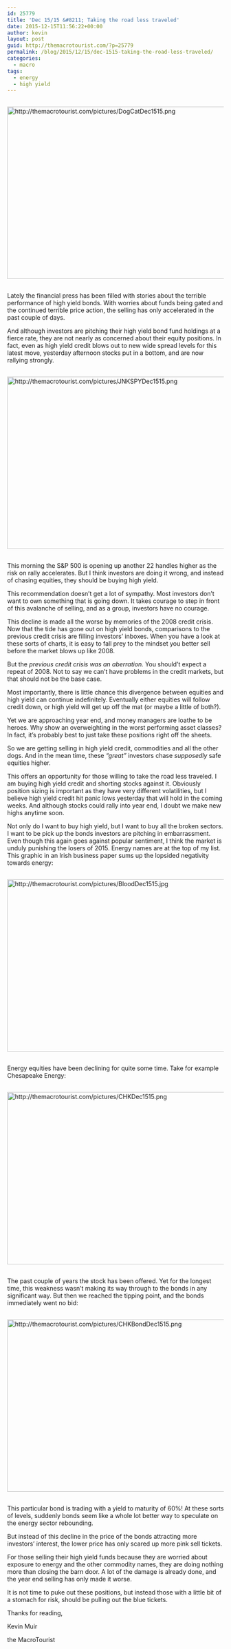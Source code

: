 ```yaml
---
id: 25779
title: 'Dec 15/15 &#8211; Taking the road less traveled'
date: 2015-12-15T11:56:22+00:00
author: kevin
layout: post
guid: http://themacrotourist.com/?p=25779
permalink: /blog/2015/12/15/dec-1515-taking-the-road-less-traveled/
categories:
  - macro
tags:
  - energy
  - high yield
---
```


  <img src="http://themacrotourist.com/pictures/DogCatDec1515.png" alt="http://themacrotourist.com/pictures/DogCatDec1515.png" style="margin:30px auto;display:block;" width="600" height="400">

Lately the financial press has been filled with stories about the terrible performance of high yield bonds. With worries about funds being gated and the continued terrible price action, the selling has only accelerated in the past couple of days.

And although investors are pitching their high yield bond fund holdings at a fierce rate, they are not nearly as concerned about their equity positions. In fact, even as high yield credit blows out to new wide spread levels for this latest move, yesterday afternoon stocks put in a bottom, and are now rallying strongly.


  <img src="http://themacrotourist.com/pictures/JNKSPYDec1515.png" alt="http://themacrotourist.com/pictures/JNKSPYDec1515.png" style="margin:30px auto;display:block;" width="600" height="400">

This morning the S&P 500 is opening up another 22 handles higher as the risk on rally accelerates. But I think investors are doing it wrong, and instead of chasing equities, they should be buying high yield.

This recommendation doesn&#8217;t get a lot of sympathy. Most investors don&#8217;t want to own something that is going down. It takes courage to step in front of this avalanche of selling, and as a group, investors have no courage.

This decline is made all the worse by memories of the 2008 credit crisis. Now that the tide has gone out on high yield bonds, comparisons to the previous credit crisis are filling investors&#8217; inboxes. When you have a look at these sorts of charts, it is easy to fall prey to the mindset you better sell before the market blows up like 2008.

But the _previous credit crisis was an aberration._ You should&#8217;t expect a repeat of 2008. Not to say we can&#8217;t have problems in the credit markets, but that should not be the base case. 

Most importantly, there is little chance this divergence between equities and high yield can continue indefinitely. Eventually either equities will follow credit down, or high yield will get up off the mat (or maybe a little of both?).

Yet we are approaching year end, and money managers are loathe to be heroes. Why show an overweighting in the worst performing asset classes? In fact, it&#8217;s probably best to just take these positions right off the sheets.

So we are getting selling in high yield credit, commodities and all the other dogs. And in the mean time, these _&#8220;great&#8221;_ investors chase _supposedly_ safe equities higher.

This offers an opportunity for those willing to take the road less traveled. I am buying high yield credit and shorting stocks against it. Obviously position sizing is important as they have very different volatilities, but I believe high yield credit hit panic lows yesterday that will hold in the coming weeks. And although stocks could rally into year end, I doubt we make new highs anytime soon. 

Not only do I want to buy high yield, but I want to buy all the broken sectors. I want to be pick up the bonds investors are pitching in embarrassment. Even though this again goes against popular sentiment, I think the market is unduly punishing the losers of 2015. Energy names are at the top of my list. This graphic in an Irish business paper sums up the lopsided negativity towards energy:


  <img src="http://themacrotourist.com/pictures/BloodDec1515.jpg" style="margin:30px auto;display:block;" alt="http://themacrotourist.com/pictures/BloodDec1515.jpg" width="600" height="400">

Energy equities have been declining for quite some time. Take for example Chesapeake Energy:


  <img src="http://themacrotourist.com/pictures/CHKDec1515.png" style="margin:30px auto;display:block;" alt="http://themacrotourist.com/pictures/CHKDec1515.png" width="600" height="400">

The past couple of years the stock has been offered. Yet for the longest time, this weakness wasn&#8217;t making its way through to the bonds in any significant way. But then we reached the tipping point, and the bonds immediately went no bid:


  <img src="http://themacrotourist.com/pictures/CHKBondDec1515.png" style="margin:30px auto;display:block;" alt="http://themacrotourist.com/pictures/CHKBondDec1515.png" width="600" height="400">

This particular bond is trading with a yield to maturity of 60%! At these sorts of levels, suddenly bonds seem like a whole lot better way to speculate on the energy sector rebounding.

But instead of this decline in the price of the bonds attracting more investors&#8217; interest, the lower price has only scared up more pink sell tickets. 

For those selling their high yield funds because they are worried about exposure to energy and the other commodity names, they are doing nothing more than closing the barn door. A lot of the damage is already done, and the year end selling has only made it worse. 

It is not time to puke out these positions, but instead those with a little bit of a stomach for risk, should be pulling out the blue tickets.

Thanks for reading,
  
Kevin Muir
  
the MacroTourist
